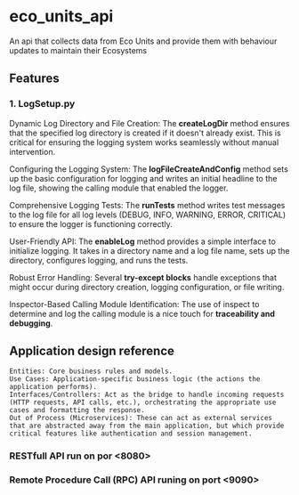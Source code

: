 # eco_units_api
An api that collects data from Eco Units and provide them with behaviour updates to maintain their Ecosystems

## Features

### 1. LogSetup.py
Dynamic Log Directory and File Creation:
    The **createLogDir** method ensures that the specified log directory is created if it doesn't already exist. This is critical for ensuring the logging system works seamlessly without manual intervention.

Configuring the Logging System:
    The **logFileCreateAndConfig** method sets up the basic configuration for logging and writes an initial headline to the log file, showing the calling module that enabled the logger.

Comprehensive Logging Tests:
    The **runTests** method writes test messages to the log file for all log levels (DEBUG, INFO, WARNING, ERROR, CRITICAL) to ensure the logger is functioning correctly.

User-Friendly API:
    The **enableLog** method provides a simple interface to initialize logging. It takes in a directory name and a log file name, sets up the directory, configures logging, and runs the tests.

Robust Error Handling:
    Several **try-except blocks** handle exceptions that might occur during directory creation, logging configuration, or file writing.
    
Inspector-Based Calling Module Identification:
    The use of inspect to determine and log the calling module is a nice touch for **traceability and debugging**.

## Application design reference
    Entities: Core business rules and models.
    Use Cases: Application-specific business logic (the actions the application performs).
    Interfaces/Controllers: Act as the bridge to handle incoming requests (HTTP requests, API calls, etc.), orchestrating the appropriate use cases and formatting the response.
    Out of Process (Microservices): These can act as external services that are abstracted away from the main application, but which provide critical features like authentication and session management.

### RESTfull API run on por <8080>

### Remote Procedure Call (RPC) API runing on port <9090>
